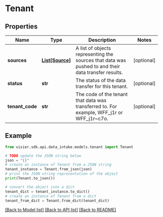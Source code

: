 # Tenant


## Properties

Name | Type | Description | Notes
------------ | ------------- | ------------- | -------------
**sources** | [**List[Source]**](Source.md) | A list of objects representing the sources that data was pushed to and their data transfer results. | [optional] 
**status** | **str** | The status of the data transfer for this tenant. | [optional] 
**tenant_code** | **str** | The code of the tenant that data was transferred to. For example, WFF_j1r or WFF_j1r~c7o. | [optional] 

## Example

```python
from visier.sdk.api.data_intake.models.tenant import Tenant

# TODO update the JSON string below
json = "{}"
# create an instance of Tenant from a JSON string
tenant_instance = Tenant.from_json(json)
# print the JSON string representation of the object
print(Tenant.to_json())

# convert the object into a dict
tenant_dict = tenant_instance.to_dict()
# create an instance of Tenant from a dict
tenant_from_dict = Tenant.from_dict(tenant_dict)
```
[[Back to Model list]](../README.md#documentation-for-models) [[Back to API list]](../README.md#documentation-for-api-endpoints) [[Back to README]](../README.md)


